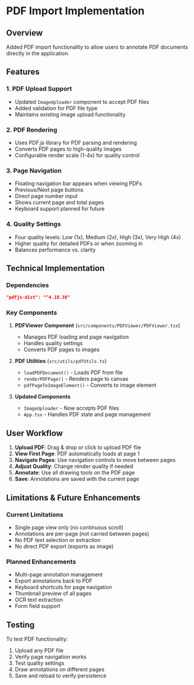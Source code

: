 # PDF Import Implementation

## Overview
Added PDF import functionality to allow users to annotate PDF documents directly in the application.

## Features

### 1. PDF Upload Support
- Updated `ImageUploader` component to accept PDF files
- Added validation for PDF file type
- Maintains existing image upload functionality

### 2. PDF Rendering
- Uses PDF.js library for PDF parsing and rendering
- Converts PDF pages to high-quality images
- Configurable render scale (1-4x) for quality control

### 3. Page Navigation
- Floating navigation bar appears when viewing PDFs
- Previous/Next page buttons
- Direct page number input
- Shows current page and total pages
- Keyboard support planned for future

### 4. Quality Settings
- Four quality levels: Low (1x), Medium (2x), High (3x), Very High (4x)
- Higher quality for detailed PDFs or when zooming in
- Balances performance vs. clarity

## Technical Implementation

### Dependencies
```json
"pdfjs-dist": "^4.10.38"
```

### Key Components

1. **PDFViewer Component** (`src/components/PDFViewer/PDFViewer.tsx`)
   - Manages PDF loading and page navigation
   - Handles quality settings
   - Converts PDF pages to images

2. **PDF Utilities** (`src/utils/pdfUtils.ts`)
   - `loadPDFDocument()` - Loads PDF from file
   - `renderPDFPage()` - Renders page to canvas
   - `pdfPageToImageElement()` - Converts to image element

3. **Updated Components**
   - `ImageUploader` - Now accepts PDF files
   - `App.tsx` - Handles PDF state and page management

## User Workflow

1. **Upload PDF**: Drag & drop or click to upload PDF file
2. **View First Page**: PDF automatically loads at page 1
3. **Navigate Pages**: Use navigation controls to move between pages
4. **Adjust Quality**: Change render quality if needed
5. **Annotate**: Use all drawing tools on the PDF page
6. **Save**: Annotations are saved with the current page

## Limitations & Future Enhancements

### Current Limitations
- Single page view only (no continuous scroll)
- Annotations are per-page (not carried between pages)
- No PDF text selection or extraction
- No direct PDF export (exports as image)

### Planned Enhancements
- Multi-page annotation management
- Export annotations back to PDF
- Keyboard shortcuts for page navigation
- Thumbnail preview of all pages
- OCR text extraction
- Form field support

## Testing

To test PDF functionality:
1. Upload any PDF file
2. Verify page navigation works
3. Test quality settings
4. Draw annotations on different pages
5. Save and reload to verify persistence